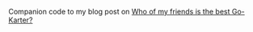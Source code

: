 Companion code to my blog post on [Who of my friends is the best Go-Karter?](http://jeremywalsh.ca/2022/06/19/who-of-my-friends-is-the-best-go-karter.html)
